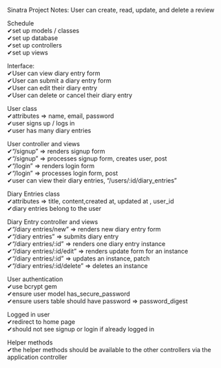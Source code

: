 Sinatra Project Notes: User can create, read, update, and delete a review

Schedule<br>
 ✔set up models / classes<br>
 ✔set up database<br>
 ✔set up controllers<br>
 ✔set up views<br>

Interface:<br>
 ✔User can view diary entry form<br>
 ✔User can submit a diary entry form<br>
 ✔User can edit their diary entry<br>
 ✔User can delete or cancel their diary entry<br>

User class<br>
 ✔attributes => name, email, password <br>
 ✔user signs up / logs in<br>
 ✔user has many diary entries<br>

User controller and views<br>
 ✔“/signup” => renders signup form<br>
 ✔“/signup” => processes signup form, creates user, post<br>
 ✔“/login” => renders login form<br>
 ✔“/login” => processes login form, post<br>
 ✔user can view their diary entries, “/users/:id/diary_entries”<br>

Diary Entries class<br>
 ✔attributes => title, content,created at, updated at , user_id <br>
 ✔diary entries belong to the user<br>

Diary Entry controller and views<br>
 ✔“/diary entries/new” => renders new diary entry form<br>
 ✔“/diary entries” => submits diary entry<br>
 ✔“/diary entries/:id” => renders one diary entry instance<br>
 ✔“/diary entries/:id/edit” => renders update form for an instance<br>
 ✔“/diary entries/:id” => updates an instance, patch<br>
 ✔“/diary entries/:id/delete” => deletes an instance<br>

User authentication<br>
 ✔use bcrypt gem<br>
 ✔ensure user model has_secure_password<br>
 ✔ensure users table should have password => password_digest<br>

Logged in user<br>
 ✔redirect to home page<br>
 ✔should not see signup or login if already logged in<br>

Helper methods<br>
 ✔the helper methods should be available to the other controllers via the application controller
